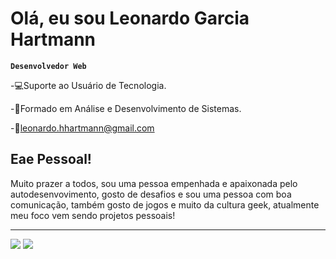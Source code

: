 <h1>Olá, eu sou Leonardo Garcia Hartmann</h1>

**`Desenvolvedor Web`**

<p>-💻Suporte ao Usuário de Tecnologia.</p>
<p>-📖Formado em Análise e Desenvolvimento de Sistemas.</p>
-📨<a href="mailto:leonardo.hhartmann@gmail.com">leonardo.hhartmann@gmail.com</a>

<h2>Eae Pessoal!</h2>
<p>Muito prazer a todos, sou uma pessoa empenhada e apaixonada pelo autodesenvovimento, gosto de desafios e sou uma pessoa com boa comunicação, também gosto de jogos e muito da cultura geek, atualmente meu foco vem sendo projetos pessoais!</p>
<hr/>
<div>
  <img heigth="180em" src="https://github-readme-stats.vercel.app/api?username=LeonardoGarciaHartmann&show_icons=true&theme=radical"/>
  <img heigth="180em" src="https://github-readme-stats.vercel.app/api/top-langs/?username=LeonardoGarciaHartmann&layout=compact&show_icons=true&theme=radical"/> 
</div>

